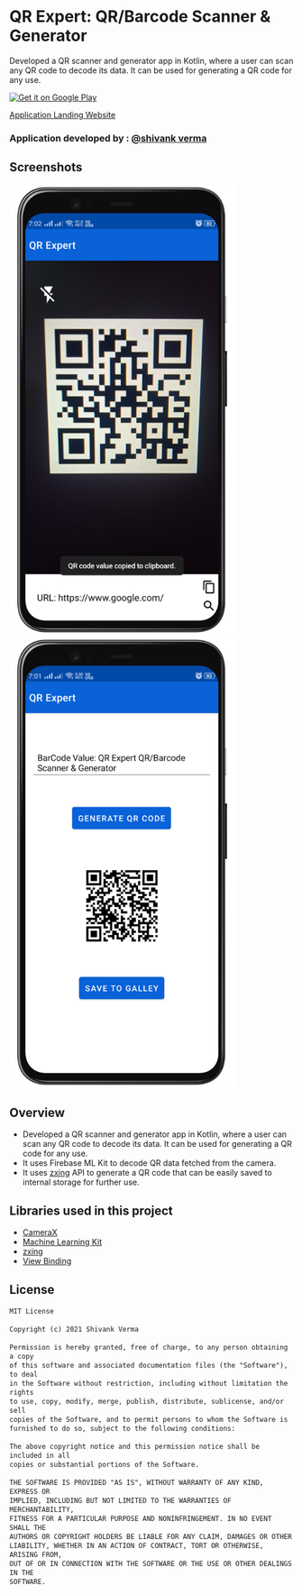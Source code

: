 # QR Expert: QR/Barcode Scanner & Generator 
Developed a QR scanner and generator app in Kotlin, where a user can scan any QR code to decode its data. It can be used for generating a QR code for any use.

<a href="https://play.google.com/store/apps/details?id=com.shivank.qrcode">
    <img alt="Get it on Google Play"
        height="80"
        src="https://play.google.com/intl/en_us/badges/images/generic/en_badge_web_generic.png" />
</a>

   [     Application Landing Website](https://shivankvermaplayst.wixsite.com/qr-expert)


### Application developed by : [@shivank verma](https://github.com/shivank8)

## Screenshots

<img src="https://github.com/shivank8/QR-Expert/blob/master/asset/Screen1.png" width="400"/>         <img src="https://github.com/shivank8/QR-Expert/blob/master/asset/Screen2.png" width="400"/>

## Overview
* Developed a QR scanner and generator app in Kotlin, where a user can scan any QR code to decode its data. It can be used for generating a QR code for any use.
* It uses Firebase ML Kit to decode QR data fetched from the camera.
* It uses [zxing](https://github.com/zxing/zxing) API to generate a QR code that can be easily saved to internal storage for further use.

## Libraries used in this project
* [CameraX](https://developer.android.com/training/camerax)
* [Machine Learning Kit ](https://developers.google.com/ml-kit)
* [zxing](https://github.com/zxing/zxing)
* [View Binding](https://developer.android.com/topic/libraries/view-binding)

## License
```license
MIT License

Copyright (c) 2021 Shivank Verma

Permission is hereby granted, free of charge, to any person obtaining a copy
of this software and associated documentation files (the "Software"), to deal
in the Software without restriction, including without limitation the rights
to use, copy, modify, merge, publish, distribute, sublicense, and/or sell
copies of the Software, and to permit persons to whom the Software is
furnished to do so, subject to the following conditions:

The above copyright notice and this permission notice shall be included in all
copies or substantial portions of the Software.

THE SOFTWARE IS PROVIDED "AS IS", WITHOUT WARRANTY OF ANY KIND, EXPRESS OR
IMPLIED, INCLUDING BUT NOT LIMITED TO THE WARRANTIES OF MERCHANTABILITY,
FITNESS FOR A PARTICULAR PURPOSE AND NONINFRINGEMENT. IN NO EVENT SHALL THE
AUTHORS OR COPYRIGHT HOLDERS BE LIABLE FOR ANY CLAIM, DAMAGES OR OTHER
LIABILITY, WHETHER IN AN ACTION OF CONTRACT, TORT OR OTHERWISE, ARISING FROM,
OUT OF OR IN CONNECTION WITH THE SOFTWARE OR THE USE OR OTHER DEALINGS IN THE
SOFTWARE.
```


